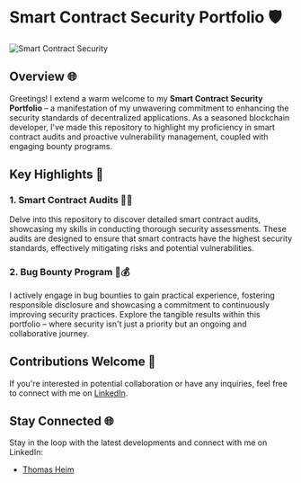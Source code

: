 # Smart Contract Security Portfolio 🛡️
![Smart Contract Security](https://github.com/ThomasHeim11/Smart-Contract-Security-Portfolio/assets/106417552/8d43c6a1-d4b4-4af0-b8bf-eeb50f19e430)

## Overview 🌐

Greetings! I extend a warm welcome to my **Smart Contract Security Portfolio** – a manifestation of my unwavering commitment to enhancing the security standards of decentralized applications. As a seasoned blockchain developer, I've made this repository to highlight my proficiency in smart contract audits and proactive vulnerability management, coupled with engaging bounty programs.

## Key Highlights 🚀

### 1. **Smart Contract Audits 🕵️‍♂️**

Delve into this repository to discover detailed smart contract audits, showcasing my skills in conducting thorough security assessments. These audits are designed to ensure that smart contracts have the highest security standards, effectively mitigating risks and potential vulnerabilities.

### 2. **Bug Bounty Program 🐛💰**

I actively engage in bug bounties to gain practical experience, fostering responsible disclosure and showcasing a commitment to continuously improving security practices. Explore the tangible results within this portfolio – where security isn't just a priority but an ongoing and collaborative journey.

## Contributions Welcome 🤝

If you're interested in potential collaboration or have any inquiries, feel free to connect with me on [LinkedIn](https://www.linkedin.com/in/thomas-heim11/).

## Stay Connected 🌐

Stay in the loop with the latest developments and connect with me on LinkedIn:
- [Thomas Heim](https://www.linkedin.com/in/thomas-heim11/)

